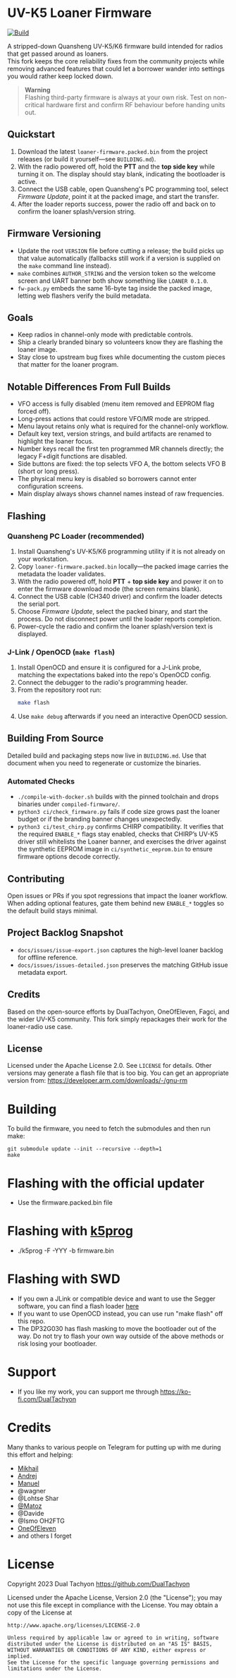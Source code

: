 # UV-K5 Loaner Firmware
[![Build](https://github.com/aditaa/uv-k5-Loaner-firmware/actions/workflows/main.yml/badge.svg)](https://github.com/aditaa/uv-k5-Loaner-firmware/actions/workflows/main.yml)

A stripped-down Quansheng UV-K5/K6 firmware build intended for radios that get passed around as loaners.  
This fork keeps the core reliability fixes from the community projects while removing advanced features that could let a borrower wander into settings you would rather keep locked down.

> **Warning**  
> Flashing third-party firmware is always at your own risk. Test on non-critical hardware first and confirm RF behaviour before handing units out.

## Quickstart
1. Download the latest `loaner-firmware.packed.bin` from the project releases (or build it yourself—see `BUILDING.md`).
2. With the radio powered off, hold the **PTT** and the **top side key** while turning it on. The display should stay blank, indicating the bootloader is active.
3. Connect the USB cable, open Quansheng's PC programming tool, select *Firmware Update*, point it at the packed image, and start the transfer.
4. After the loader reports success, power the radio off and back on to confirm the loaner splash/version string.

## Firmware Versioning
- Update the root `VERSION` file before cutting a release; the build picks up that value automatically (fallbacks still work if a version is supplied on the `make` command line instead).
- `make` combines `AUTHOR_STRING` and the version token so the welcome screen and UART banner both show something like `LOANER 0.1.0`.
- `fw-pack.py` embeds the same 16-byte tag inside the packed image, letting web flashers verify the build metadata.

## Goals
- Keep radios in channel-only mode with predictable controls.
- Ship a clearly branded binary so volunteers know they are flashing the loaner image.
- Stay close to upstream bug fixes while documenting the custom pieces that matter for the loaner program.

## Notable Differences From Full Builds
- VFO access is fully disabled (menu item removed and EEPROM flag forced off).
- Long-press actions that could restore VFO/MR mode are stripped.
- Menu layout retains only what is required for the channel-only workflow.
- Default key text, version strings, and build artifacts are renamed to highlight the loaner focus.
- Number keys recall the first ten programmed MR channels directly; the legacy F+digit functions are disabled.
- Side buttons are fixed: the top selects VFO A, the bottom selects VFO B (short or long press).
- The physical menu key is disabled so borrowers cannot enter configuration screens.
- Main display always shows channel names instead of raw frequencies.

## Flashing
### Quansheng PC Loader (recommended)
1. Install Quansheng's UV-K5/K6 programming utility if it is not already on your workstation.
2. Copy `loaner-firmware.packed.bin` locally—the packed image carries the metadata the loader validates.
3. With the radio powered off, hold **PTT** + **top side key** and power it on to enter the firmware download mode (the screen remains blank).
4. Connect the USB cable (CH340 driver) and confirm the loader detects the serial port.
5. Choose *Firmware Update*, select the packed binary, and start the process. Do not disconnect power until the loader reports completion.
6. Power-cycle the radio and confirm the loaner splash/version text is displayed.

### J-Link / OpenOCD (`make flash`)
1. Install OpenOCD and ensure it is configured for a J-Link probe, matching the expectations baked into the repo's OpenOCD config.
2. Connect the debugger to the radio's programming header.
3. From the repository root run:
   ```sh
   make flash
   ```
4. Use `make debug` afterwards if you need an interactive OpenOCD session.

## Building From Source
Detailed build and packaging steps now live in `BUILDING.md`. Use that document when you need to regenerate or customize the binaries.

### Automated Checks
- `./compile-with-docker.sh` builds with the pinned toolchain and drops binaries under `compiled-firmware/`.
- `python3 ci/check_firmware.py` fails if code size grows past the loaner budget or if the branding banner changes unexpectedly.
- `python3 ci/test_chirp.py` confirms CHIRP compatibility. It verifies that the required `ENABLE_*` flags stay enabled, checks that CHIRP’s UV-K5 driver still whitelists the Loaner banner, and exercises the driver against the synthetic EEPROM image in `ci/synthetic_eeprom.bin` to ensure firmware options decode correctly.

## Contributing
Open issues or PRs if you spot regressions that impact the loaner workflow.  
When adding optional features, gate them behind new `ENABLE_*` toggles so the default build stays minimal.

## Project Backlog Snapshot
- `docs/issues/issue-export.json` captures the high-level loaner backlog for offline reference.
- `docs/issues/issues-detailed.json` preserves the matching GitHub issue metadata export.

## Credits
Based on the open-source efforts by DualTachyon, OneOfEleven, Fagci, and the wider UV-K5 community. This fork simply repackages their work for the loaner-radio use case.

## License
Licensed under the Apache License 2.0. See `LICENSE` for details.
Other versions may generate a flash file that is too big.
You can get an appropriate version from: https://developer.arm.com/downloads/-/gnu-rm

# Building

To build the firmware, you need to fetch the submodules and then run make:
```
git submodule update --init --recursive --depth=1
make
```

# Flashing with the official updater

* Use the firmware.packed.bin file

# Flashing with [k5prog](https://github.com/piotr022/k5prog)

* ./k5prog -F -YYY -b firmware.bin

# Flashing with SWD

* If you own a JLink or compatible device and want to use the Segger software, you can find a flash loader [here](https://github.com/DualTachyon/dp32g030-flash-loader)
* If you want to use OpenOCD instead, you can use run "make flash" off this repo.
* The DP32G030 has flash masking to move the bootloader out of the way. Do not try to flash your own way outside of the above methods or risk losing your bootloader.

# Support

* If you like my work, you can support me through https://ko-fi.com/DualTachyon

# Credits

Many thanks to various people on Telegram for putting up with me during this effort and helping:

* [Mikhail](https://github.com/fagci/)
* [Andrej](https://github.com/Tunas1337)
* [Manuel](https://github.com/manujedi)
* @wagner
* @Lohtse Shar
* [@Matoz](https://github.com/spm81)
* @Davide
* @Ismo OH2FTG
* [OneOfEleven](https://github.com/OneOfEleven)
* and others I forget

# License

Copyright 2023 Dual Tachyon
https://github.com/DualTachyon

Licensed under the Apache License, Version 2.0 (the "License");
you may not use this file except in compliance with the License.
You may obtain a copy of the License at

    http://www.apache.org/licenses/LICENSE-2.0

    Unless required by applicable law or agreed to in writing, software
    distributed under the License is distributed on an "AS IS" BASIS,
    WITHOUT WARRANTIES OR CONDITIONS OF ANY KIND, either express or implied.
    See the License for the specific language governing permissions and
    limitations under the License.
